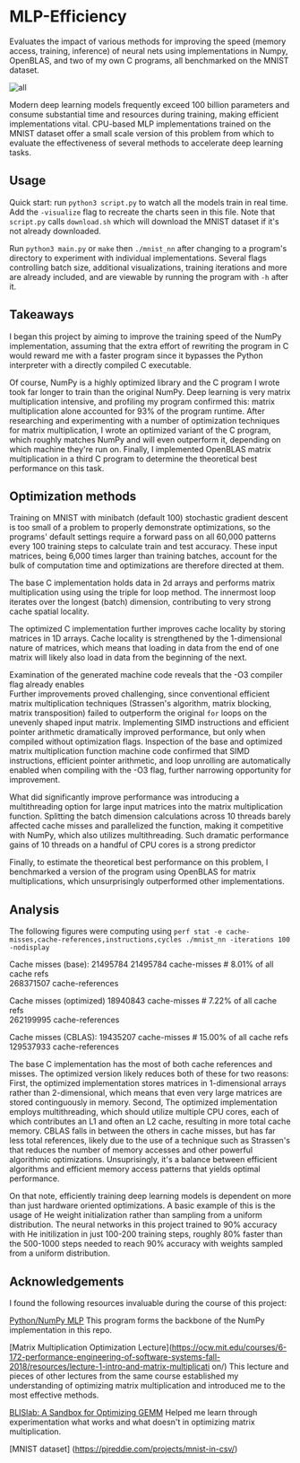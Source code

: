# MLP-Efficiency
Evaluates the impact of various methods for improving the speed (memory access, training, inference) of neural nets using implementations in Numpy, OpenBLAS, and two of 
my own C programs, all benchmarked on the MNIST dataset. 

![all](assets/all.png)

Modern deep learning models frequently exceed 100 billion parameters and consume substantial time and resources during training, making efficient implementations vital.
CPU-based MLP implementations trained on the MNIST dataset offer a small scale version of this problem from which to evaluate the effectiveness of several methods to accelerate
deep learning tasks. 

## Usage

Quick start: run `python3 script.py` to watch all the models train in real time. Add the `-visualize` flag to recreate the charts seen in this file. Note that `script.py` calls
`download.sh` which will download the MNIST dataset if it's not already downloaded.

Run `python3 main.py` or `make` then `./mnist_nn` after changing to a program's directory to experiment with individual implementations.
Several flags controlling batch size, additional visualizations, training iterations and more are already included, and are viewable by running the program with `-h` after it.

## Takeaways

I began this project by aiming to improve the training speed of the NumPy implementation, assuming that the extra effort of rewriting the program in C would reward me with a 
faster program since it bypasses the Python interpreter with a directly compiled C executable. 

Of course, NumPy is a highly optimized library and the C program I wrote took far longer to train than the original NumPy. 
Deep learning is very matrix multiplication intensive, and profiling my program confirmed this: matrix multiplication alone accounted for 93% of the program runtime. 
After researching and experimenting with a number of optimization techniques for matrix multiplication, I wrote an optimized variant of the C program, which roughly matches
NumPy and will even outperform it, depending on which machine they're run on. 
Finally, I implemented OpenBLAS matrix multiplication in a third C program to determine the theoretical best performance on this task.

## Optimization methods

Training on MNIST with minibatch (default 100) stochastic gradient descent is too small of a problem to properly demonstrate optimizations, so
the programs' default settings require a forward pass on all 60,000 patterns every 100 training steps to calculate train and test accuracy. These input matrices, being 6,000 
times larger than training batches, account for the bulk of computation time and optimizations are therefore directed at them.

The base C implementation holds data in 2d arrays and performs matrix multiplication using using the triple for loop method. The innermost loop iterates over the longest
(batch) dimension, contributing to very strong cache spatial locality. 

The optimized C implementation further improves cache locality by storing matrices in 1D arrays. Cache locality is strengthened by the 1-dimensional nature of matrices, which 
means that loading in data from the end of one matrix will likely also load in data from the beginning of the next. 

Examination of the generated machine code reveals that the -O3 compiler flag already enables  
Further improvements proved challenging, since conventional efficient matrix multiplication techniques (Strassen's algorithm, matrix blocking, matrix transposition) failed to outperform the original `for` loops on the unevenly shaped input matrix. Implementing SIMD instructions and efficient pointer arithmetic dramatically improved performance, but only when compiled without optimization flags. Inspection of the base and optimized matrix multiplication function machine code confirmed that SIMD instructions, efficient pointer arithmetic, 
and loop unrolling are automatically enabled when compiling with the -O3 flag, further narrowing opportunity for improvement.

What did significantly improve performance was introducing a multithreading option for large input matrices into the matrix multiplication function. Splitting the batch 
dimension calculations across 10 threads barely affected cache misses and parallelized the function, making it competitive with NumPy, which also utilizes multithreading.
Such dramatic performance gains of 10 threads on a handful of CPU cores is a strong predictor

Finally, to estimate the theoretical best performance on this problem, I benchmarked a version of the program using OpenBLAS for matrix multiplications, which unsurprisingly
outperformed other implementations. 


## Analysis

The following figures were computing using `perf stat -e cache-misses,cache-references,instructions,cycles ./mnist_nn -iterations 100 -nodisplay`

Cache misses (base): 21495784
21495784      cache-misses                     #    8.01% of all cache refs         
268371507      cache-references                                                      

Cache misses (optimized)
18940843      cache-misses                     #    7.22% of all cache refs         
262199995      cache-references                                             

Cache misses (CBLAS):
19435207      cache-misses                     #   15.00% of all cache refs         
129537933      cache-references                   

The base C implementation has the most of both cache references and misses. The optimized version likely reduces both of these for two reasons: First, the optimized implementation
stores matrices in 1-dimensional arrays rather than 2-dimensional, which means that even very large matrices are stored continguously in memory. Second, The optimized implementation
employs multithreading, which should utilize multiple CPU cores, each of which contributes an L1 and often an L2 cache, resulting in more total cache memory. 
CBLAS falls in between the others in cache misses, but has far less total references, likely due to the use of a technique such as Strassen's that reduces the number of 
memory accesses and other powerful algorithmic optimizations. Unsuprisingly, it's a balance between efficient algorithms and efficient memory access patterns that yields optimal
performance.

On that note, efficiently training deep learning models is dependent on more than just hardware oriented optimizations. A basic example of this is the usage of He weight
initialization rather than sampling from a uniform distribution. The neural networks in this project trained to 90% accuracy with He initilization in just 100-200 training steps, 
roughly 80% faster than the 500-1000 steps needed to reach 90% accuracy with weights sampled from a uniform distribution.

## Acknowledgements

I found the following resources invaluable during the course of this project:

[Python/NumPy MLP](https://www.kaggle.com/code/wwsalmon/simple-mnist-nn-from-scratch-numpy-no-tf-keras) This program forms the backbone of the NumPy implementation in this repo.

[Matrix Multiplication Optimization Lecture](https://ocw.mit.edu/courses/6-172-performance-engineering-of-software-systems-fall-2018/resources/lecture-1-intro-and-matrix-multiplicati
on/) This lecture and pieces of other lectures from the same course established my understanding of optimizing matrix multiplication and introduced me to the most effective methods.

[BLISlab: A Sandbox for Optimizing GEMM](https://github.com/flame/blislab) Helped me learn through experimentation what works and what doesn't in optimizing matrix multiplication.

[MNIST dataset] (https://pjreddie.com/projects/mnist-in-csv/)




